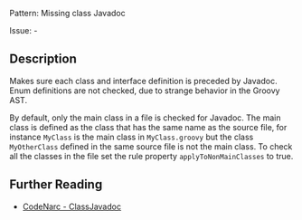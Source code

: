 Pattern: Missing class Javadoc

Issue: -

## Description

Makes sure each class and interface definition is preceded by Javadoc. Enum definitions are not checked, due to strange behavior in the Groovy AST. 

By default, only the main class in a file is checked for Javadoc. The main class is defined as the class that has the same name as the source file, for instance `MyClass` is the main class in `MyClass.groovy` but the class `MyOtherClass` defined in the same source file is not the main class. To check all the classes in the file set the rule property `applyToNonMainClasses` to true.

## Further Reading

* [CodeNarc - ClassJavadoc](http://codenarc.sourceforge.net/codenarc-rules-formatting.html#ClassJavadoc)